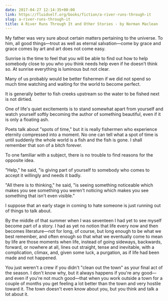 ```yaml
---
date: 2017-04-27 12:14:35+00:00
link: https://fluidself.org/books/fiction/a-river-runs-through-it
slug: a-river-runs-through-it
title: A River Runs Through It and Other Stories - by Norman Maclean
---
```


My father was very sure about certain matters pertaining to the universe. To him, all good things—trout as well as eternal salvation—come by grace and grace comes by art and art does not come easy.

Sunrise is the time to feel that you will be able to find out how to help somebody close to you who you think needs help even if he doesn't think so. At sunrise everything is luminous but not clear.

Many of us probably would be better fishermen if we did not spend so much time watching and waiting for the world to become perfect.

It is generally better to fish creeks upstream so the water to be fished next is not dirtied.

One of life's quiet excitements is to stand somewhat apart from yourself and watch yourself softly becoming the author of something beautiful, even if it is only a floating ash.

Poets talk about "spots of time," but it is really fishermen who experience eternity compressed into a moment. No one can tell what a spot of time is until suddenly the whole world is a fish and the fish is gone. I shall remember that son of a bitch forever.

To one familiar with a subject, there is no trouble to find reasons for the opposite idea.

"Help," he said, "is giving part of yourself to somebody who comes to accept it willingly and needs it badly.

"All there is to thinking," he said, "is seeing something noticeable which makes you see something you weren't noticing which makes you see something that isn't even visible."

I suppose that an early stage in coming to hate someone is just running out of things to talk about.

By the middle of that summer when I was seventeen I had yet to see myself become part of a story. I had as yet no notion that life every now and then becomes literature—not for long, of course, but long enough to be what we best remember, and often enough so that what we eventually come to mean by life are those moments when life, instead of going sideways, backwards, forward, or nowhere at all, lines out straight, tense and inevitable, with a complication, climax, and, given some luck, a purgation, as if life had been made and not happened.

You just weren't a crew if you didn't "clean out the town" as your final act of the season. I don't know why, but it always happens if you're any good—and even if you're not much good—that when you work outside a town for a couple of months you get feeling a lot better than the town and very hostile toward it. The town doesn't even know about you, but you think and talk a lot about it.
